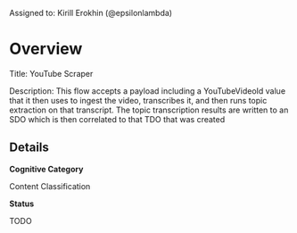 Assigned to: Kirill Erokhin (@epsilonlambda)

# Overview

Title: YouTube Scraper

Description: This flow accepts a payload including a YouTubeVideoId value that it then uses to ingest the video, transcribes it, and then runs topic extraction on that transcript. The topic transcription results are written to an SDO which is then correlated to that TDO that was created

## Details

**Cognitive Category**

Content Classification

**Status**

TODO
